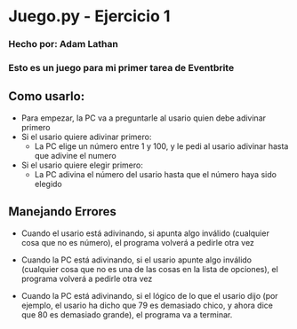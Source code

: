 # Juego.py - Ejercicio 1
### Hecho por: Adam Lathan
### Esto es un juego para mi primer tarea de Eventbrite

## __Como usarlo__:
* Para empezar, la PC va a preguntarle al usario quien debe adivinar primero
* Si el usario quiere adivinar primero:
  * La PC elige un número entre 1 y 100, y le pedi al usario adivinar hasta que adivine el numero
* Si el usario quiere elegir primero:
  * La PC adivina el número del usario hasta que el número haya sido elegido

## __Manejando Errores__
* Cuando el usario está adivinando, si apunta algo inválido (cualquier cosa que no es número), el programa volverá a pedirle otra vez

* Cuando la PC está adivinando, si el usario apunte algo inválido (cualquier cosa que no es una de las cosas en la lista de opciones), el programa volverá a pedirle otra vez

* Cuando la PC está adivinando, si el lógico de lo que el usario dijo (por ejemplo, el usario ha dicho que 79 es demasiado chico, y ahora dice que 80 es demasiado grande), el programa va a terminar.